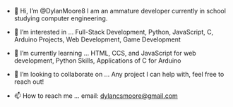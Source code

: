- 👋 Hi, I’m @DylanMoore8
  I am an ammature developer currently in school studying computer engineering. 

- 👀 I’m interested in ...
  Full-Stack Development,
  Python,
  JavaScript,
  C,
  Arduino Projects,
  Web Development,
  Game Development
 
- 🌱 I’m currently learning ...
  HTML, CCS, and JavaScript for web development,
  Python Skills,
  Applications of C for Arduino

- 💞️ I’m looking to collaborate on ...
  Any project I can help with, feel free to reach out!

- 📫 How to reach me ...
  email: dylancsmoore@gmail.com
  
<!---
DylanMoore8/DylanMoore8 is a ✨ special ✨ repository because its `README.md` (this file) appears on your GitHub profile.
You can click the Preview link to take a look at your changes.
--->
